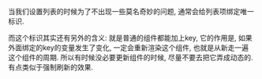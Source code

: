 
当我们设置列表的时候为了不出现一些莫名奇妙的问题, 通常会给列表项绑定唯一标识.

而这个标识其实还有另外的含义: 就是普通的组件都能加上key, 它的作用是, 如果外面绑定的key的变量发生了变化, 一定会重新渲染这个组件, 也就是从新走一遍
这个组件的周期. 所以有时候没必要更新组件的时候, 尽量不要去把它弄成动态的. 有点类似于强制刷新的效果.
